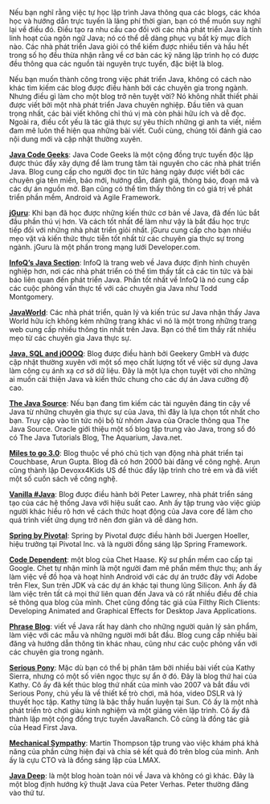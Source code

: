 Nếu bạn nghĩ rằng việc tự học lập trình Java thông qua các blogs, các khóa học và hướng dẫn trực tuyến là lãng phí thời gian, bạn có thể muốn suy nghĩ lại về điều đó. Điều tạo ra nhu cầu cao đối với các nhà phát triển Java là tính linh hoạt của ngôn ngữ Java; nó có thể dễ dàng phục vụ bất kỳ mục đích nào. Các nhà phát triển Java giỏi có thể kiếm được nhiều tiền và hầu hết trong số họ đều thừa nhận rằng về cơ bản các kỹ năng lập trình họ có được đều thông qua các nguồn tài nguyên trực tuyến, đặc biệt là blog.

Nếu bạn muốn thành công trong việc phát triển Java, không có cách nào khác tìm kiếm các blog được điều hành bởi các chuyên gia trong ngành. Nhưng điều gì làm cho một blog trở nên tuyệt vời? Nó không nhất thiết phải được viết bởi một nhà phát triển Java chuyên nghiệp. Đầu tiên và quan trọng nhất, các bài viết không chỉ thú vị mà còn phải hữu ích và dễ đọc. Ngoài ra, điều cốt yếu là tác giả thực sự yêu thích những gì anh ta viết, niềm đam mê luôn thể hiện qua những bài viết. Cuối cùng, chúng tôi đánh giá cao nội dung mới và cập nhật thường xuyên.

**[Java Code Geeks](http://www.javacodegeeks.com/category/java/)**: Java Code Geeks là một cộng đồng trực tuyến độc lập được thúc đẩy xây dựng để làm trung tâm tài nguyên cho các nhà phát triển Java. Blog cung cấp cho người đọc tin tức hàng ngày được viết bởi các chuyên gia tên miền, báo mới, hướng dẫn, đánh giá, thông báo, đoạn mã và các dự án nguồn mở. Bạn cũng có thể tìm thấy thông tin có giá trị về phát triển phần mềm, Android và Agile Framework.

**[jGuru](http://www.jguru.com/)**: Khi bạn đã học được những kiến thức cơ bản về Java, đã đến lúc bắt đầu phần thú vị hơn. Và cách tốt nhất để làm như vậy là bắt đầu học trực tiếp đối với những nhà phát triển giỏi nhất. jGuru cung cấp cho bạn nhiều mẹo vặt và kiến thức thực tiễn tốt nhất từ các chuyên gia thực sự trong ngành. jGuru là một phần trong mạng lưới Developer.com.

**[InfoQ’s Java Section](http://www.infoq.com/java/)**: InfoQ là trang web về Java được định hình chuyên nghiệp hơn, nơi các nhà phát triển có thể tìm thấy tất cả các tin tức và bài báo liên quan đến phát triển Java. Phần tốt nhất về InfoQ là nó cung cấp các cuộc phỏng vấn thực tế với các chuyên gia Java như Todd Montgomery.

**[JavaWorld](http://www.javaworld.com/)**: Các nhà phát triển, quản lý và kiến trúc sư Java nhận thấy Java World hữu ích không kém những trang khác vì nó là một trong những trang web cung cấp nhiều thông tin nhất trên Java. Bạn có thể tìm thấy rất nhiều mẹo từ các chuyên gia Java thực sự.

**[Java, SQL and jOOOQ](http://blog.jooq.org/category/java/)**: Blog được điều hành bởi Geekery GmbH và được cập nhật thường xuyên với một số mẹo chất lượng tốt về việc sử dụng Java làm công cụ ánh xạ cơ sở dữ liệu. Đây là một lựa chọn tuyệt vời cho những ai muốn cải thiện Java và kiến thức chung cho các dự án Java cường độ cao.

**[The Java Source](https://blogs.oracle.com/java/)**: Nếu bạn đang tìm kiếm các tài nguyên đáng tin cậy về Java từ những chuyên gia thực sự của Java, thì đây là lựa chọn tốt nhất cho bạn. Truy cập vào tin tức nội bộ từ nhóm Java của Oracle thông qua The Java Source. Oracle giới thiệu một số blog tập trung vào Java, trong số đó có The Java Tutorials Blog, The Aquarium, Java.net.

**[Miles to go 3.0](http://blog.arungupta.me/)**: Blog thuộc về phó chủ tịch vạn động nhà phát triển tại Couchbase, Arun Gupta. Blog đã có hơn 2000 bài đăng về công nghệ. Arun cũng thành lập Devoxx4Kids US để thúc đẩy lập trình cho trẻ em và đã viết một số cuốn sách về công nghệ.

**[Vanilla #Java](http://vanillajava.blogspot.com/)**: Blog được điều hành bởi Peter Lawrey, nhà phát triển sáng tạo của các hệ thống Java với hiệu suất cao. Anh ấy tập trung vào việc giúp người khác hiểu rõ hơn về cách thức hoạt động của Java core để làm cho quá trình viết ứng dụng trở nên đơn giản và dễ dàng hơn.

**[Spring by Pivotal](http://spring.io/blog)**: Spring by Pivotal được điều hành bởi Juergen Hoeller, hiệu trưởng tại Pivotal Inc. và là người đồng sáng lập Spring Framework.

**[Code Dependent](http://graphics-geek.blogspot.com/)**: một blog của Chet Haase. Kỹ sư phần mềm cao cấp tại Google. Chet tự nhận mình là một người đam mê phần mềm thực thụ; anh ấy làm việc về đồ họa và hoạt hình Android với các dự án trước đây với Adobe trên Flex, Sun trên JDK và các dự án khác tại thung lũng Silicon. Anh ấy đã làm việc trên tất cả mọi thứ liên quan đến Java và có rất nhiều điều để chia sẻ thông qua blog của mình. Chet cũng đồng tác giả của Filthy Rich Clients: Developing Animated and Graphical Effects for Desktop Java Applications.

**[Phrase Blog](https://phrase.com/blog)**: viết về Java rất hay dành cho những người quản lý sản phẩm, làm việc với các mẫu và những người mới bắt đầu. Blog cung cấp nhiều bài đăng và hướng dẫn thông tin khác nhau, cũng như các cuộc phỏng vấn với các chuyên gia trong ngành.

**[Serious Pony](http://seriouspony.com/blog/)**: Mặc dù bạn có thể bị phân tâm bởi nhiều bài viết của Kathy Sierra, nhưng có một số viên ngọc thực sự ẩn ở đó. Đây là blog thứ hai của Kathy. Cô ấy đã kết thúc blog thứ nhất của mình vào 2007 và bắt đầu với Serious Pony, chủ yếu là về thiết kế trò chơi, mã hóa, video DSLR và lý thuyết học tập. Kathy từng là bậc thầy huấn luyện tại Sun. Cô ấy là một nhà phát triển trò chơi giàu kinh nghiệm và một giảng viên lập trình. Cô ấy đã thành lập một cộng đồng trực tuyến JavaRanch. Cô cũng là đồng tác giả của Head First Java.

**[Mechanical Sympathy](http://mechanical-sympathy.blogspot.com/)**: Martin Thompson tập trung vào việc khám phá khả năng của phần cứng hiện đại và chia sẻ kết quả đó trên blog của mình. Anh ấy là cựu CTO và là đồng sáng lập của LMAX.

**[Java Deep](https://javax0.wordpress.com/)**: là một blog hoàn toàn nói về Java và không có gì khác. Đây là một blog định hướng kỹ thuật Java của Peter Verhas. Peter thường đăng vào thứ tư.